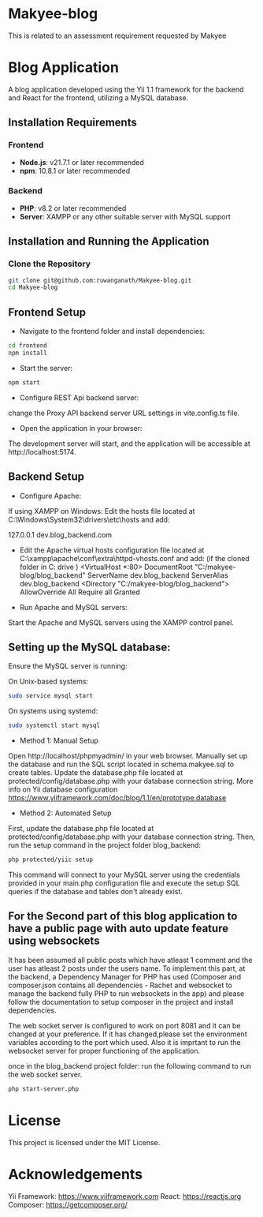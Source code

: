 # Makyee-blog

This is related to an assessment requirement requested by Makyee

# Blog Application

A blog application developed using the Yii 1.1 framework for the backend and React for the frontend, utilizing a MySQL database.

## Installation Requirements

### Frontend

- **Node.js**: v21.7.1 or later recommended
- **npm**: 10.8.1 or later recommended

### Backend

- **PHP**: v8.2 or later recommended
- **Server**: XAMPP or any other suitable server with MySQL support

## Installation and Running the Application

### Clone the Repository

```bash
git clone git@github.com:ruwanganath/Makyee-blog.git
cd Makyee-blog
```

## Frontend Setup

- Navigate to the frontend folder and install dependencies:

```bash
cd frontend
npm install
```

- Start the server:

```bash
npm start
```

- Configure REST Api backend server:

change the Proxy API backend server URL settings in vite.config.ts file.

- Open the application in your browser:

The development server will start, and the application will be accessible at http://localhost:5174.

## Backend Setup

- Configure Apache:

If using XAMPP on Windows:
Edit the hosts file located at C:\Windows\System32\drivers\etc\hosts and add:

127.0.0.1 dev.blog_backend.com

- Edit the Apache virtual hosts configuration file located at C:\xampp\apache\conf\extra\httpd-vhosts.conf and add:
  (if the cloned folder in C: drive )
  <VirtualHost \*:80>
  DocumentRoot "C:/makyee-blog/blog_backend"
  ServerName dev.blog_backend
  ServerAlias dev.blog_backend
  <Directory "C:/makyee-blog/blog_backend">
  AllowOverride All
  Require all Granted
  </Directory>
  </VirtualHost>

- Run Apache and MySQL servers:

Start the Apache and MySQL servers using the XAMPP control panel.

## Setting up the MySQL database:

Ensure the MySQL server is running:

On Unix-based systems:

```bash
sudo service mysql start
```

On systems using systemd:

```bash
sudo systemctl start mysql
```

- Method 1: Manual Setup

Open http://localhost/phpmyadmin/ in your web browser.
Manually set up the database and run the SQL script located in schema.makyee.sql to create tables.
Update the database.php file located at protected/config/database.php with your database connection string.
More info on Yii database configuration
https://www.yiiframework.com/doc/blog/1.1/en/prototype.database

- Method 2: Automated Setup

First, update the database.php file located at protected/config/database.php with your database connection string.
Then, run the setup command in the project folder blog_backend:

```bash
php protected/yiic setup
```

This command will connect to your MySQL server using the credentials provided in your main.php configuration file and execute the setup SQL queries if the database and tables don't already exist.

## For the Second part of this blog application to have a public page with auto update feature using websockets

It has been assumed all public posts which have atleast 1 comment and the user has atleast 2 posts under the users name. To implement this part, at the backend, a Dependency Manager for PHP has used (Composer and composer.json contains all dependencies - Rachet and websocket to manage the backend fully PHP to run websockets in the app) and please follow the documentation to setup composer in the project and install dependencies.

The web socket server is configured to work on port 8081 and it can be changed at your preference. If it has changed,please set the environment variables according to the port which used. Also it is imprtant to run the websocket server for proper functioning of the application.

once in the blog_backend project folder: run the following command to run the web socket server.

```bash
php start-server.php
```

# License

This project is licensed under the MIT License.

# Acknowledgements

Yii Framework: https://www.yiiframework.com
React: https://reactjs.org
Composer: https://getcomposer.org/
